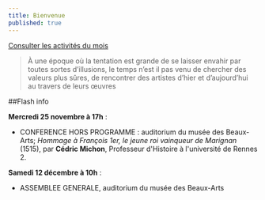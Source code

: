```yaml
---
title: Bienvenue
published: true
---
```





<p><a href="/pages/activites-du-mois.html" class="bouton">Consulter les activités du mois</a></p>

> À une époque où la tentation est grande de se laisser envahir par toutes sortes d’illusions, le temps n’est il pas venu de chercher des valeurs plus sûres, de rencontrer des artistes d’hier et d’aujourd’hui au travers de leurs œuvres

##Flash info

 **Mercredi 25 novembre  **à** 17h** : 
 - CONFERENCE HORS PROGRAMME : auditorium du musée des Beaux-Arts;   _Hommage à François 1er, le jeune roi vainqueur de Marignan_ (1515), par **Cédric Michon**, Professeur d'Histoire à l'université de Rennes 2. 

**Samedi 12 décembre **à** 10h** :
-  ASSEMBLEE GENERALE, auditorium du musée des Beaux-Arts

